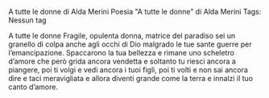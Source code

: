 
A tutte le donne di Alda Merini
Poesia "A tutte le donne" di Alda Merini
Tags: Nessun tag

A tutte le donne
Fragile, opulenta donna, matrice del paradiso
sei un granello di colpa
anche agli occhi di Dio
malgrado le tue sante guerre
per l’emancipazione.
Spaccarono la tua bellezza
e rimane uno scheletro d’amore
che però grida ancora vendetta
e soltanto tu riesci
ancora a piangere,
poi ti volgi e vedi ancora i tuoi figli,
poi ti volti e non sai ancora dire
e taci meravigliata
e allora diventi grande come la terra
e innalzi il tuo canto d’amore.
